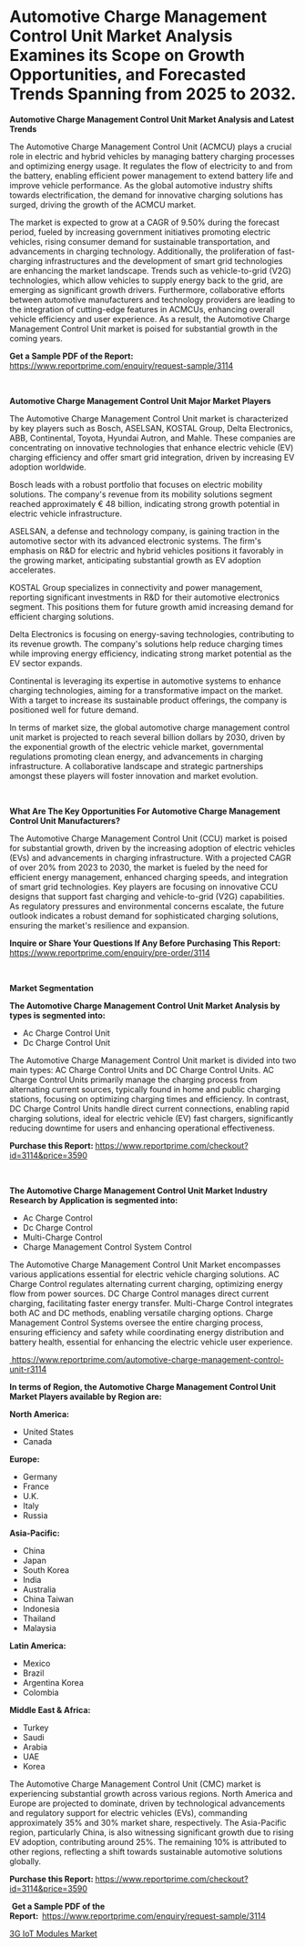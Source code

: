 <p><h1>Automotive Charge Management Control Unit Market Analysis Examines its Scope on Growth Opportunities, and Forecasted Trends Spanning from 2025 to 2032.</h1></p><p><strong>Automotive Charge Management Control Unit Market Analysis and Latest Trends</strong></p>
<p><p>The Automotive Charge Management Control Unit (ACMCU) plays a crucial role in electric and hybrid vehicles by managing battery charging processes and optimizing energy usage. It regulates the flow of electricity to and from the battery, enabling efficient power management to extend battery life and improve vehicle performance. As the global automotive industry shifts towards electrification, the demand for innovative charging solutions has surged, driving the growth of the ACMCU market.</p><p>The market is expected to grow at a CAGR of 9.50% during the forecast period, fueled by increasing government initiatives promoting electric vehicles, rising consumer demand for sustainable transportation, and advancements in charging technology. Additionally, the proliferation of fast-charging infrastructures and the development of smart grid technologies are enhancing the market landscape. Trends such as vehicle-to-grid (V2G) technologies, which allow vehicles to supply energy back to the grid, are emerging as significant growth drivers. Furthermore, collaborative efforts between automotive manufacturers and technology providers are leading to the integration of cutting-edge features in ACMCUs, enhancing overall vehicle efficiency and user experience. As a result, the Automotive Charge Management Control Unit market is poised for substantial growth in the coming years.</p></p>
<p><strong>Get a Sample PDF of the Report:&nbsp;</strong> <a href="https://www.reportprime.com/enquiry/request-sample/3114?utm_campaign=1766&utm_medium=2&utm_source=Github&utm_content=ia&utm_term=18032025&utm_id=automotive-charge-management-control-unit">https://www.reportprime.com/enquiry/request-sample/3114</a></p>
<p>&nbsp;</p>
<p><strong>Automotive Charge Management Control Unit Major Market Players</strong></p>
<p><p>The Automotive Charge Management Control Unit market is characterized by key players such as Bosch, ASELSAN, KOSTAL Group, Delta Electronics, ABB, Continental, Toyota, Hyundai Autron, and Mahle. These companies are concentrating on innovative technologies that enhance electric vehicle (EV) charging efficiency and offer smart grid integration, driven by increasing EV adoption worldwide.</p><p>Bosch leads with a robust portfolio that focuses on electric mobility solutions. The company's revenue from its mobility solutions segment reached approximately € 48 billion, indicating strong growth potential in electric vehicle infrastructure.</p><p>ASELSAN, a defense and technology company, is gaining traction in the automotive sector with its advanced electronic systems. The firm's emphasis on R&D for electric and hybrid vehicles positions it favorably in the growing market, anticipating substantial growth as EV adoption accelerates.</p><p>KOSTAL Group specializes in connectivity and power management, reporting significant investments in R&D for their automotive electronics segment. This positions them for future growth amid increasing demand for efficient charging solutions.</p><p>Delta Electronics is focusing on energy-saving technologies, contributing to its revenue growth. The company's solutions help reduce charging times while improving energy efficiency, indicating strong market potential as the EV sector expands.</p><p>Continental is leveraging its expertise in automotive systems to enhance charging technologies, aiming for a transformative impact on the market. With a target to increase its sustainable product offerings, the company is positioned well for future demand.</p><p>In terms of market size, the global automotive charge management control unit market is projected to reach several billion dollars by 2030, driven by the exponential growth of the electric vehicle market, governmental regulations promoting clean energy, and advancements in charging infrastructure. A collaborative landscape and strategic partnerships amongst these players will foster innovation and market evolution.</p></p>
<p>&nbsp;</p>
<p><strong>What Are The Key Opportunities For Automotive Charge Management Control Unit Manufacturers?</strong></p>
<p><p>The Automotive Charge Management Control Unit (CCU) market is poised for substantial growth, driven by the increasing adoption of electric vehicles (EVs) and advancements in charging infrastructure. With a projected CAGR of over 20% from 2023 to 2030, the market is fueled by the need for efficient energy management, enhanced charging speeds, and integration of smart grid technologies. Key players are focusing on innovative CCU designs that support fast charging and vehicle-to-grid (V2G) capabilities. As regulatory pressures and environmental concerns escalate, the future outlook indicates a robust demand for sophisticated charging solutions, ensuring the market's resilience and expansion.</p></p>
<p><strong>Inquire or Share Your Questions If Any Before Purchasing This Report:</strong> <a href="https://www.reportprime.com/enquiry/pre-order/3114?utm_campaign=1766&utm_medium=2&utm_source=Github&utm_content=ia&utm_term=18032025&utm_id=automotive-charge-management-control-unit">https://www.reportprime.com/enquiry/pre-order/3114</a></p>
<p>&nbsp;</p>
<p><strong>Market Segmentation</strong></p>
<p><strong>The Automotive Charge Management Control Unit Market Analysis by types is segmented into:</strong></p>
<p><ul><li>Ac Charge Control Unit</li><li>Dc Charge Control Unit</li></ul></p>
<p><p>The Automotive Charge Management Control Unit market is divided into two main types: AC Charge Control Units and DC Charge Control Units. AC Charge Control Units primarily manage the charging process from alternating current sources, typically found in home and public charging stations, focusing on optimizing charging times and efficiency. In contrast, DC Charge Control Units handle direct current connections, enabling rapid charging solutions, ideal for electric vehicle (EV) fast chargers, significantly reducing downtime for users and enhancing operational effectiveness.</p></p>
<p><strong>Purchase this Report:&nbsp;</strong><a href="https://www.reportprime.com/checkout?id=3114&price=3590&utm_campaign=1766&utm_medium=2&utm_source=Github&utm_content=ia&utm_term=18032025&utm_id=automotive-charge-management-control-unit">https://www.reportprime.com/checkout?id=3114&price=3590</a></p>
<p>&nbsp;</p>
<p><strong>The Automotive Charge Management Control Unit Market Industry Research by Application is segmented into:</strong></p>
<p><ul><li>Ac Charge Control</li><li>Dc Charge Control</li><li>Multi-Charge Control</li><li>Charge Management Control System Control</li></ul></p>
<p><p>The Automotive Charge Management Control Unit Market encompasses various applications essential for electric vehicle charging solutions. AC Charge Control regulates alternating current charging, optimizing energy flow from power sources. DC Charge Control manages direct current charging, facilitating faster energy transfer. Multi-Charge Control integrates both AC and DC methods, enabling versatile charging options. Charge Management Control Systems oversee the entire charging process, ensuring efficiency and safety while coordinating energy distribution and battery health, essential for enhancing the electric vehicle user experience.</p></p>
<p><a href="https://www.reportprime.com/automotive-charge-management-control-unit-r3114?utm_campaign=1766&utm_medium=2&utm_source=Github&utm_content=ia&utm_term=18032025&utm_id=automotive-charge-management-control-unit">&nbsp;https://www.reportprime.com/automotive-charge-management-control-unit-r3114</a></p>
<p><strong>In terms of Region, the Automotive Charge Management Control Unit Market Players available by Region are:</strong></p>
<p>
    <p> <strong> North America: </strong>
        <ul>
            <li>United States</li>
            <li>Canada</li>
        </ul>
        </p> 
    <p> <strong> Europe: </strong>
        <ul>
            <li>Germany</li>
            <li>France</li>
            <li>U.K.</li>
            <li>Italy</li>
            <li>Russia</li>
        </ul>
        </p> 
    <p> <strong> Asia-Pacific: </strong>
        <ul>
            <li>China</li>
            <li>Japan</li>
            <li>South Korea</li>
            <li>India</li>
            <li>Australia</li>
            <li>China Taiwan</li>
            <li>Indonesia</li>
            <li>Thailand</li>
            <li>Malaysia</li>
        </ul>
        </p> 
    <p> <strong> Latin America: </strong>
        <ul>
            <li>Mexico</li>
            <li>Brazil</li>
            <li>Argentina Korea</li>
            <li>Colombia</li>
        </ul>
        </p> 
    <p> <strong> Middle East & Africa: </strong>
        <ul>
            <li>Turkey</li>
            <li>Saudi</li>
            <li>Arabia</li>
            <li>UAE</li>
            <li>Korea</li>
        </ul>
    </p>
    </p>
<p><p>The Automotive Charge Management Control Unit (CMC) market is experiencing substantial growth across various regions. North America and Europe are projected to dominate, driven by technological advancements and regulatory support for electric vehicles (EVs), commanding approximately 35% and 30% market share, respectively. The Asia-Pacific region, particularly China, is also witnessing significant growth due to rising EV adoption, contributing around 25%. The remaining 10% is attributed to other regions, reflecting a shift towards sustainable automotive solutions globally.</p></p>
<p><strong>Purchase this Report: </strong><a href="https://www.reportprime.com/checkout?id=3114&price=3590&utm_campaign=1766&utm_medium=2&utm_source=Github&utm_content=ia&utm_term=18032025&utm_id=automotive-charge-management-control-unit">https://www.reportprime.com/checkout?id=3114&price=3590</a></p>
<p>&nbsp;<strong>Get a Sample PDF of the Report:&nbsp;&nbsp;</strong><a href="https://www.reportprime.com/enquiry/request-sample/3114?utm_campaign=1766&utm_medium=2&utm_source=Github&utm_content=ia&utm_term=18032025&utm_id=automotive-charge-management-control-unit">https://www.reportprime.com/enquiry/request-sample/3114</a></p>
<p><strong></strong></p>
<p><p><a href="https://github.com/arifasabeygb/Market-Research-Report-List-1/blob/main/3g-iot-modules-market.md?utm_campaign=1766&utm_medium=2&utm_source=Github&utm_content=ia&utm_term=18032025&utm_id=automotive-charge-management-control-unit">3G IoT Modules Market</a></p></p>